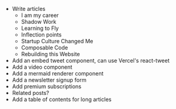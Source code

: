 - Write articles
  - I am my career
  - Shadow Work
  - Learning to Fly
  - Inflection points
  - Startup Culture Changed Me
  - Composable Code
  - Rebuilding this Website
- Add an embed tweet component, can use Vercel's react-tweet
- Add a video component
- Add a mermaid renderer component
- Add a newsletter signup form
- Add premium subscriptions
- Related posts?
- Add a table of contents for long articles
